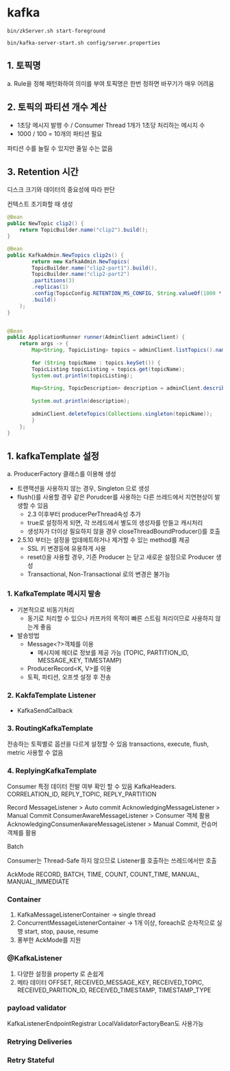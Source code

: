 # kafka

```
bin/zkServer.sh start-foreground

bin/kafka-server-start.sh config/server.properties
```


## 1. 토픽명
a. Rule을 정해 패턴화하여 의미를 부여
토픽명은 한번 정하면 바꾸기가 매우 어려움

## 2. 토픽의 파티션 개수 계산
- 1초당 메시지 발행 수 / Consumer Thread 1개가 1초당 처리하는 메시지 수
- 1000 / 100 = 10개의 파티션 필요

파티션 수를 늘릴 수 있지만 줄일 수는 없음

## 3. Retention 시간
디스크 크기와 데이터의 중요성에 따라 판단



컨텍스트 초기화할 때 생성
```java
@Bean
public NewTopic clip2() {
    return TopicBuilder.name("clip2").build();
}

@Bean
public KafkaAdmin.NewTopics clip2s() {
        return new KafkaAdmin.NewTopics(
        TopicBuilder.name("clip2-part1").build(),
        TopicBuilder.name("clip2-part2")
        .partitions(3)
        .replicas(1)
        .config(TopicConfig.RETENTION_MS_CONFIG, String.valueOf(1000 * 60 * 60))
        .build()
    );
}


@Bean
public ApplicationRunner runner(AdminClient adminClient) {
    return args -> {
        Map<String, TopicListing> topics = adminClient.listTopics().namesToListings().get();
    
        for (String topicName : topics.keySet()) {
        TopicListing topicListing = topics.get(topicName);
        System.out.println(topicListing);
    
        Map<String, TopicDescription> description = adminClient.describeTopics(Collections.singleton(topicName)).allTopicNames().get();
    
        System.out.println(description);
    
        adminClient.deleteTopics(Collections.singleton(topicName));
        }
    };
}
```


## 1. kafkaTemplate 설정

a. ProducerFactory 클래스를 이용해 생성
- 트랜잭션을 사용하지 않는 경우, Singleton 으로 생성
- flush()를 사용할 경우 같은 Porudcer를 사용하는 다른 쓰레드에서 지연현상이 발생할 수 있음
    - 2.3 이후부터 producerPerThread속성 추가
    - true로 설정하게 되면, 각 쓰레드에서 별도의 생성자를 만들고 캐시처리
    - 생성자가 더이상 필요하지 않을 경우 closeThreadBoundProducer()를 호출
- 2.5.10 부터는 설정을 업데에트하거나 제거할 수 있는 method를 제공
    - SSL 키 변경등에 유용하게 사용
    - reset()을 사용할 경우, 기존 Producer 는 닫고 새로운 설정으로 Producer 생성
    - Transactional, Non-Transactional 로의 변경은 불가능


### 1. KafkaTemplate 메시지 발송
- 기본적으로 비동기처리
    - 동기로 처리할 수 있으나 카프카의 목적이 빠른 스트림 처리이므로 사용하지 않는게 좋음
- 발송방법
    - Message<?>객체를 이용
        - 메시지에 헤더로 정보를 제공 가능 (TOPIC, PARTITION_ID, MESSAGE_KEY, TIMESTAMP)
    - ProducerRecord<K, V>를 이용
    - 토픽, 파티션, 오프셋 설정 후 전송
### 2. KakfaTemplate Listener
- KafkaSendCallback

### 3. RoutingKafkaTemplate
   전송하는 토픽별로 옵션을 다르게 설정할 수 있음
   transactions, execute, flush, metric 사용할 수 없음

### 4. ReplyingKafkaTemplate
   Consumer 특정 데이터 전발 여부 확인 할 수 있음
   KafkaHeaders. CORRELATION_ID, REPLY_TOPIC, REPLY_PARTITION


Record
MessageListener > Auto commit
AcknowledgingMessageListener > Manual Commit
ConsumerAwareMessageListener > Consumer 객체 활용
AcknowledgingConsumerAwareMessageListener > Manual Commit, 컨슈머 객체를 활용

Batch

Consumer는 Thread-Safe 하지 않으므로 Listener를 호출하는 쓰레드에서만 호출

AckMode
RECORD, BATCH, TIME, COUNT, COUNT_TIME, MANUAL, MANUAL_IMMEDIATE


### Container

1. KafkaMessageListenerContainer -> single thread
2. ConcurrentMessageListenerContainer -> 1개 이상, foreach로 순차적으로 실행
start, stop, pause, resume
3. 풍부한 AckMode를 지원

### @KafkaListener
1. 다양한 설정을 property 로 손쉽게
2. 메타 데이터 
OFFSET, RECEIVED_MESSAGE_KEY, RECEIVED_TOPIC, RECEIVED_PARITION_ID, RECEIVED_TIMESTAMP, TIMESTAMP_TYPE

### payload validator

KafkaListenerEndpointRegistrar
LocalValidatorFactoryBean도 사용가능

### Retrying Deliveries

### Retry Stateful




 

